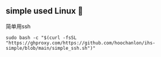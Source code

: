 ## simple used Linux 🧪

简单用ssh

```
sudo bash -c "$(curl -fsSL "https://ghproxy.com/https://github.com/hoochanlon/ihs-simple/blob/main/simple_ssh.sh")"
```
